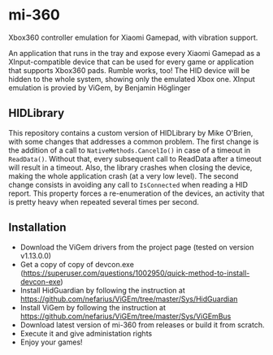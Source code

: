 # mi-360
Xbox360 controller emulation for Xiaomi Gamepad, with vibration support.

An application that runs in the tray and expose every Xiaomi Gamepad as a XInput-compatible device that can be used for every game or application that supports Xbox360 pads. Rumble works, too!
The HID device will be hidden to the whole system, showing only the emulated Xbox one.
XInput emulation is provied by ViGem, by Benjamin Höglinger

## HIDLibrary

This repository contains a custom version of HIDLibrary by Mike O'Brien, with some changes that addresses a common problem.
The first change is the addition of a call to ``NativeMethods.CancelIo()`` in case of a timeout in ``ReadData()``.
Without that, every subsequent call to ReadData after a timeout will result in a timeout. Also, the library crashes when closing the device, making the whole application crash (at a very low level).
The second change consists in avoiding any call to `IsConnected` when reading a HID report. This property forces a re-enumeration of the devices, an activity that is pretty heavy when repeated several times per second.

## Installation

- Download the ViGem drivers from the project page (tested on version v1.13.0.0)
- Get a copy of copy of devcon.exe (https://superuser.com/questions/1002950/quick-method-to-install-devcon-exe)
- Install HidGuardian by following the instruction at https://github.com/nefarius/ViGEm/tree/master/Sys/HidGuardian
- Install ViGem by following the instruction at https://github.com/nefarius/ViGEm/tree/master/Sys/ViGEmBus
- Download latest version of mi-360 from releases or build it from scratch.
- Execute it and give administation rights
- Enjoy your games!

